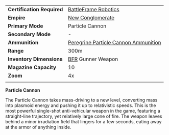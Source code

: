 |                            |                                                                                    |
| -------------------------- | ---------------------------------------------------------------------------------- |
| **Certification Required** | [BattleFrame Robotics](../vehicles/BattleFrame_Robotics.md)                        |
| **Empire**                 | [New Conglomerate](../etc/New_Conglomerate.md)                                     |
| **Primary Mode**           | Particle Cannon                                                                    |
| **Secondary Mode**         | \-                                                                                 |
| **Ammunition**             | [Peregrine Particle Cannon Ammunition](../ammunition/Peregrine_Particle_Cannon_Ammunition.md) |
| **Range**                  | 300m                                                                               |
| **Inventory Dimensions**   | [BFR](../vehicles/BattleFrame_Robotics.md) Gunner Weapon                           |
| **Magazine Capacity**      | 10                                                                                 |
| **Zoom**                   | 4x                                                                                 |
|                            |                                                                                    |

**Particle Cannon**

The Particle Cannon takes mass-driving to a new level, converting mass into
plasmoid energy and pushing it up to relativistic speeds. This is the most
powerful single-shot anti-vehicular weapon in the game, featuring a
straight-line trajectory, yet relatively large cone of fire. The weapon leaves
behind a minor irradiation field that lingers for a few seconds, eating away at
the armor of anything inside.
